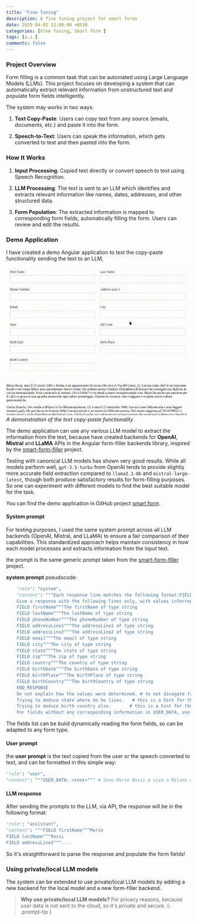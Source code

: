 ```yaml
---
title: "Fine Tuning"
description: A fine tuning project for smart forms
date: 2025-04-02 12:00:00 +0530
categories: [Fine Tuning, Smart form ]
tags: [a.i.]
comments: false
---
```


### Project Overview

Form filling is a common task that can be automated using Large Language Models (LLMs). This project focuses on developing a system that can automatically extract relevant information from unstructured text and populate form fields intelligently.


The system may works in two ways:
1. **Text Copy-Paste**: Users can copy text from any source (emails, documents, etc.) and paste it into the form.

2. **Speech-to-Text**: Users can speak the information, which gets converted to text and then pasted into the form.

### How It Works 

1. **Input Processing**: Copied text directly or convert speech to text using Speech Recognition.  

2. **LLM Processing**: The text is sent to an LLM which identifies and extracts relevant information like names, dates, addresses, and other structured data.  

3. **Form Population**: The extracted information is mapped to corresponding form fields, automatically filling the form. Users can review and edit the results.

### Demo Application

I have created a demo Angular application to test the copy-paste functionality sending the text to an LLM, 


![Text Copy-Paste Demo](/assets/images/smartform.gif)
_A demonstration of the text copy-paste functionality_


The demo application can use any various LLM model to extract the information from the text, because have created backends for **OpenAI**, **Mistral** and **LLaMA** APIs in the Angular form-filler backends library, 
inspired by the [smart-form-filler](https://github.com/thinktecture-labs/smart-form-filler) project.

Testing with canonical LLM models has shown very good results. While all models perform well, `gpt-3.5-turbo` from OpenAI tends to provide slightly more accurate field extraction compared to `llama3.1-8b` and `mistral-large-latest`, though both produce satisfactory results for form-filling purposes. So one can experiment with different models to find the best suitable model for the task.

You can find the demo application in GitHub project  [smart form](https://github.com/Bigghis/smart-form).

#### System prompt

For testing purposes, I used the same system prompt across all LLM backends (OpenAI, Mistral, and LLaMA) to ensure a fair comparison of their capabilities. This standardized approach helps maintain consistency in how each model processes and extracts information from the input text.

the prompt is the same generic prompt taken from the [smart-form-filler](https://github.com/thinktecture-labs/smart-form-filler) project.


**system prompt** pseudocode:
```python
    "role": "system",
    "content": """Each response line matches the following format:FIELD identifier^^^value
    Give a response with the following lines only, with values inferred from USER_DATA:
    FIELD firstName^^^The firstName of type string
    FIELD lastName^^^The lastName of type string
    FIELD phoneNumber^^^The phoneNumber of type string
    FIELD addressLine1^^^The addressLine1 of type string
    FIELD addressLine2^^^The addressLine2 of type string
    FIELD email^^^The email of type string
    FIELD city^^^The city of type string
    FIELD state^^^The state of type string
    FIELD zip^^^The zip of type string
    FIELD country^^^The country of type string
    FIELD birthDate^^^The birthDate of type string
    FIELD birthPlace^^^The birthPlace of type string
    FIELD birthCountry^^^The birthCountry of type string
    END_RESPONSE
    Do not explain how the values were determined. # to not divagate from the task
    Trying to deduce state where do he lives.   # this is a hint for the LLM to deduce the living state
    Trying to deduce birth country also.       # this is a hint for the LLM to deduce the birth country
    For fields without any corresponding information in USER_DATA, use value NO_DATA.

```

The fields list can be build dynamically reading the form fields, so can be adapted to any form type.

#### User prompt

the **user prompt** is the text copied from the user or the speech converted to text, and can be formatted in this simple way:

```python
"role": "user",
"content": """USER_DATA: <text>""" # Sono Mario Rossi e vivo a Milano da tre anni...

```

#### LLM response

After sending the prompts to the LLM, via API, the response will be in the following format:

```python
"role": "assistant",
"content": """FIELD firstName^^^Mario
FIELD lastName^^^Rossi
FIELD addressLine1^^^....
``` 

So it's straightforward to parse the response and populate the form fields!

### Using private/local LLM models

The system can be extended to use private/local LLM models by adding a new backend for the local model and a new form-filler backend.



> **Why use private/local LLM models?** 
> For privacy reasons, because user data is not sent to the cloud, so it's private and secure.
{: .prompt-tip }









